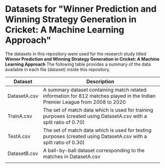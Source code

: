 
# Datasets for "Winner Prediction and Winning Strategy Generation in Cricket: A Machine Learning Approach"

The datasets in this repository were used for the research study titled **Winner Prediction and Winning Strategy Generation in Cricket: A Machine Learning Approach** The following table provides a summary of the data available in each file (dataset) inside this repository. 

|Dataset| Description |
|--|--|
| DatasetA.csv | A summary dataset containing match related information for 812 matches played in the Indian Premier League from 2008 to 2020 |
| TrainA.csv | The set of match data which is used for training purposes (created using DatasetA.csv with a split ratio of 0.70) |
| TestA.csv | The set of match data which is used for testing purposes (created using DatasetA.csv with a split ratio of 0.30) |
| DatasetB.csv | A ball-by-ball dataset corresponding to the matches in DatasetA.csv |
|||
